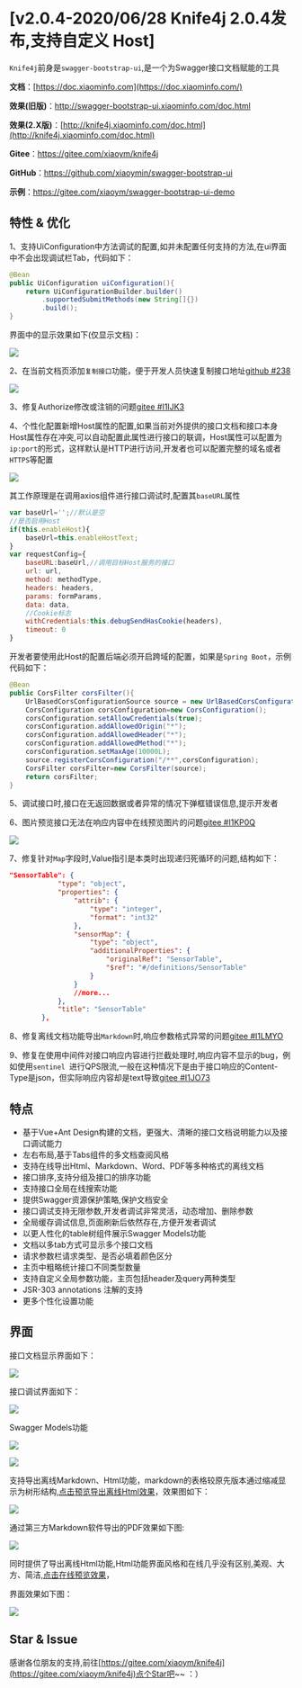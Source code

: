 # [v2.0.4-2020/06/28 Knife4j 2.0.4发布,支持自定义 Host]
`Knife4j`前身是`swagger-bootstrap-ui`,是一个为Swagger接口文档赋能的工具

**文档**：[https://doc.xiaominfo.com](https://doc.xiaominfo.com/)

**效果(旧版)**：http://swagger-bootstrap-ui.xiaominfo.com/doc.html

**效果(2.X版)**：[http://knife4j.xiaominfo.com/doc.html](http://knife4j.xiaominfo.com/doc.html)

**Gitee**：https://gitee.com/xiaoym/knife4j

**GitHub**：https://github.com/xiaoymin/swagger-bootstrap-ui

**示例**：https://gitee.com/xiaoym/swagger-bootstrap-ui-demo

## 特性 & 优化

1、支持UiConfiguration中方法调试的配置,如并未配置任何支持的方法,在ui界面中不会出现调试栏Tab，代码如下：

```java
@Bean
public UiConfiguration uiConfiguration(){
    return UiConfigurationBuilder.builder()
        .supportedSubmitMethods(new String[]{})
        .build();
}
```

界面中的显示效果如下(仅显示文档)：

![](/knife4j/images/blog/knife4j2.0.4/debug-1.png)

2、在当前文档页添加`复制接口`功能，便于开发人员快速复制接口地址[github #238](https://github.com/xiaoymin/swagger-bootstrap-ui/issues/238)

![](/knife4j/images/blog/knife4j2.0.4/copyUrl.png)

3、修复Authorize修改或注销的问题[gitee #I1IJK3](https://gitee.com/xiaoym/knife4j/issues/I1IJK3)

4、个性化配置新增Host属性的配置,如果当前对外提供的接口文档和接口本身Host属性存在冲突,可以自动配置此属性进行接口的联调，Host属性可以配置为`ip:port`的形式，这样默认是HTTP进行访问,开发者也可以配置完整的域名或者`HTTPS`等配置

![](/knife4j/images/blog/knife4j2.0.4/HostSetting.png)

其工作原理是在调用axios组件进行接口调试时,配置其`baseURL`属性

```javascript
var baseUrl='';//默认是空
//是否启用Host
if(this.enableHost){
    baseUrl=this.enableHostText;
}
var requestConfig={
    baseURL:baseUrl,//调用目标Host服务的接口
    url: url,
    method: methodType,
    headers: headers,
    params: formParams,
    data: data,
    //Cookie标志
    withCredentials:this.debugSendHasCookie(headers),
    timeout: 0
}
```

开发者要使用此Host的配置后端必须开启跨域的配置，如果是`Spring Boot`，示例代码如下：

```java
@Bean
public CorsFilter corsFilter(){
    UrlBasedCorsConfigurationSource source = new UrlBasedCorsConfigurationSource();
    CorsConfiguration corsConfiguration=new CorsConfiguration();
    corsConfiguration.setAllowCredentials(true);
    corsConfiguration.addAllowedOrigin("*");
    corsConfiguration.addAllowedHeader("*");
    corsConfiguration.addAllowedMethod("*");
    corsConfiguration.setMaxAge(10000L);
    source.registerCorsConfiguration("/**",corsConfiguration);
    CorsFilter corsFilter=new CorsFilter(source);
    return corsFilter;
}
```

5、调试接口时,接口在无返回数据或者异常的情况下弹框错误信息,提示开发者

6、图片预览接口无法在响应内容中在线预览图片的问题[gitee #I1KP0Q](https://gitee.com/xiaoym/knife4j/issues/I1KP0Q)

![](/knife4j/images/blog/knife4j2.0.4/image.png)

7、修复针对`Map`字段时,Value指引是本类时出现递归死循环的问题,结构如下：

```json
"SensorTable": {
            "type": "object",
            "properties": {
                "attrib": {
                    "type": "integer",
                    "format": "int32"
                },
                "sensorMap": {
                    "type": "object",
                    "additionalProperties": {
                        "originalRef": "SensorTable",
                        "$ref": "#/definitions/SensorTable"
                    }
                }
                //more...
            },
            "title": "SensorTable"
        },
```

8、修复离线文档功能导出`Markdown`时,响应参数格式异常的问题[gitee #I1LMYO](https://gitee.com/xiaoym/knife4j/issues/I1LMYO)

9、修复在使用中间件对接口响应内容进行拦截处理时,响应内容不显示的bug，例如使用`sentinel `进行QPS限流,一般在这种情况下是由于接口响应的Content-Type是json，但实际响应内容却是text导致[gitee #I1JO73](https://gitee.com/xiaoym/knife4j/issues/I1JO73)

## 特点

- 基于Vue+Ant Design构建的文档，更强大、清晰的接口文档说明能力以及接口调试能力
- 左右布局,基于Tabs组件的多文档查阅风格
- 支持在线导出Html、Markdown、Word、PDF等多种格式的离线文档
- 接口排序,支持分组及接口的排序功能
- 支持接口全局在线搜索功能
- 提供Swagger资源保护策略,保护文档安全
- 接口调试支持无限参数,开发者调试非常灵活，动态增加、删除参数
- 全局缓存调试信息,页面刷新后依然存在,方便开发者调试
- 以更人性化的table树组件展示Swagger Models功能
- 文档以多tab方式可显示多个接口文档
- 请求参数栏请求类型、是否必填着颜色区分
- 主页中粗略统计接口不同类型数量
- 支持自定义全局参数功能，主页包括header及query两种类型
- JSR-303 annotations 注解的支持
- 更多个性化设置功能

## 界面

接口文档显示界面如下：

![](/knife4j/images/blog/knife4j2.0.2/1.png)

接口调试界面如下：

![](/knife4j/images/blog/knife4j2.0.2/8.png)

Swagger Models功能

![](/knife4j/images/blog/knife4j2.0.2/6.png)

![](/knife4j/images/blog/knife4j2.0.2/7.png)

支持导出离线Markdown、Html功能，markdown的表格较原先版本通过缩减显示为树形结构,[点击预览导出离线Html效果](https://doc.xiaominfo.com/html/knife4j-export-html.html)，效果图如下：

![](/knife4j/images/blog/knife4j2.0.2/3.png)

通过第三方Markdown软件导出的PDF效果如下图:

![](/knife4j/images/blog/knife4j2.0.2/4.png)

同时提供了导出离线Html功能,Html功能界面风格和在线几乎没有区别,美观、大方、简洁,[点击在线预览效果](https://doc.xiaominfo.com/Knife4j-Offline-Html.html)，

界面效果如下图：

![](/knife4j/images/blog/knife4j2.0.2/5.png)

## Star & Issue

感谢各位朋友的支持,前往[https://gitee.com/xiaoym/knife4j](https://gitee.com/xiaoym/knife4j)点个Star吧~~ ：）
